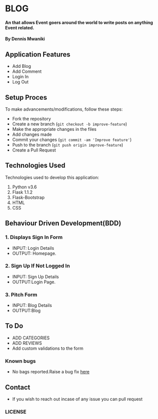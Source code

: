 # BLOG
####  An that allows Event goers around the world to write posts on anything Event related.


#### By Dennis Mwaniki

## Application Features
* Add Blog
* Add Comment
* Login In
* Log Out


## Setup Proces
To make advancements/modifications, follow these steps:

- Fork the repository
- Create a new branch (`git checkout -b improve-feature`)
- Make the appropriate changes in the files
- Add changes made
- Commit your changes (`git commit -am 'Improve feature'`)
- Push to the branch (`git push origin improve-feature`)
- Create a Pull Request 

## Technologies Used
Technologies used to develop this application:

1. Python v3.6
2. Flask 1.1.2
3. Flask-Bootstrap
4. HTML 
5. CSS


## Behaviour Driven Development(BDD)
### 1. Displays Sign In Form
* INPUT: Login Details
* OUTPUT: Homepage.

### 2. Sign Up If Not Logged In
* INPUT: Sign Up Details
* OUTPUT:Login Page. 

### 3. Pitch Form
* INPUT: Blog Details
* OUTPUT:Blog 

## To Do
* ADD CATEGORIES
* ADD REVIEWS
* Add custom validations to the form

### Known bugs
* No bags reported.Raise a bug fix [here](https://github.com/mwaniki9322/Blog.git)

## Contact
* If you wish to reach out incase of any issue you can pull request

### LICENSE